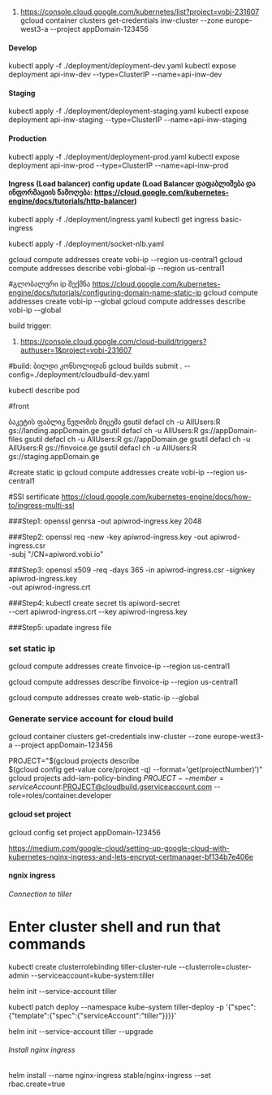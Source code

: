 1. https://console.cloud.google.com/kubernetes/list?project=vobi-231607
 gcloud container clusters get-credentials inw-cluster --zone europe-west3-a --project appDomain-123456

#### Develop
kubectl apply -f ./deployment/deployment-dev.yaml
kubectl expose deployment api-inw-dev --type=ClusterIP --name=api-inw-dev


#### Staging
kubectl apply -f ./deployment/deployment-staging.yaml
kubectl expose deployment api-inw-staging --type=ClusterIP --name=api-inw-staging


#### Production
kubectl apply -f ./deployment/deployment-prod.yaml
kubectl expose deployment api-inw-prod --type=ClusterIP --name=api-inw-prod




#### Ingress (Load balancer) config update (Load Balancer დაფაბლიშება და ინფორმაციის წამოღება: https://cloud.google.com/kubernetes-engine/docs/tutorials/http-balancer)
kubectl apply -f ./deployment/ingress.yaml
kubectl get ingress basic-ingress

kubectl apply -f ./deployment/socket-nlb.yaml

gcloud compute addresses create vobi-ip --region us-central1
gcloud compute addresses describe vobi-global-ip --region us-central1



#გლობალური ip შექმნა https://cloud.google.com/kubernetes-engine/docs/tutorials/configuring-domain-name-static-ip
gcloud compute addresses create vobi-ip --global
gcloud compute addresses describe vobi-ip --global


build trigger:
1. https://console.cloud.google.com/cloud-build/triggers?authuser=1&project=vobi-231607



#build: ბილდი კონსოლიდან
gcloud builds submit . --config=./deployment/cloudbuild-dev.yaml

kubectl describe pod


#front

ბაკეტის ფაბლიკ წვდომის მიცემა
gsutil defacl ch -u AllUsers:R gs://landing.appDomain.ge
gsutil defacl ch -u AllUsers:R gs://appDomain-files
gsutil defacl ch -u AllUsers:R gs://appDomain.ge
gsutil defacl ch -u AllUsers:R gs://finvoice.ge
gsutil defacl ch -u AllUsers:R gs://staging.appDomain.ge



#create static ip
gcloud compute addresses create vobi-ip --region us-central1






#SSl sertificate https://cloud.google.com/kubernetes-engine/docs/how-to/ingress-multi-ssl

###Step1:
openssl genrsa -out apiwrod-ingress.key 2048

###Step2:
openssl req -new -key apiwrod-ingress.key -out apiwrod-ingress.csr \
    -subj "/CN=apiword.vobi.io"

###Step3:
openssl x509 -req -days 365 -in apiwrod-ingress.csr -signkey apiwrod-ingress.key \
    -out apiwrod-ingress.crt

###Step4:
kubectl create secret tls apiword-secret \
  --cert apiwrod-ingress.crt --key apiwrod-ingress.key

###Step5:
upadate ingress file





### set static ip

gcloud compute addresses create finvoice-ip --region us-central1

gcloud compute addresses describe finvoice-ip --region us-central1

gcloud compute addresses create web-static-ip --global


### Generate service account for cloud build

 gcloud container clusters get-credentials inw-cluster --zone europe-west3-a --project appDomain-123456

PROJECT="$(gcloud projects describe \
    $(gcloud config get-value core/project -q) --format='get(projectNumber)')"
gcloud projects add-iam-policy-binding $PROJECT --member=serviceAccount:$PROJECT@cloudbuild.gserviceaccount.com --role=roles/container.developer

#### gcloud set project

gcloud config set project appDomain-123456


https://medium.com/google-cloud/setting-up-google-cloud-with-kubernetes-nginx-ingress-and-lets-encrypt-certmanager-bf134b7e406e



#### ngnix ingress

###### Connection to tiller
# Enter cluster shell and run that commands
kubectl create clusterrolebinding tiller-cluster-rule --clusterrole=cluster-admin --serviceaccount=kube-system:tiller

helm init --service-account tiller

kubectl patch deploy --namespace kube-system tiller-deploy -p '{"spec":{"template":{"spec":{"serviceAccount":"tiller"}}}}'

helm init --service-account tiller --upgrade

###### Install nginx ingress
helm install --name nginx-ingress stable/nginx-ingress --set rbac.create=true
